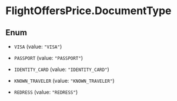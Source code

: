# FlightOffersPrice.DocumentType

## Enum


* `VISA` (value: `"VISA"`)

* `PASSPORT` (value: `"PASSPORT"`)

* `IDENTITY_CARD` (value: `"IDENTITY_CARD"`)

* `KNOWN_TRAVELER` (value: `"KNOWN_TRAVELER"`)

* `REDRESS` (value: `"REDRESS"`)


